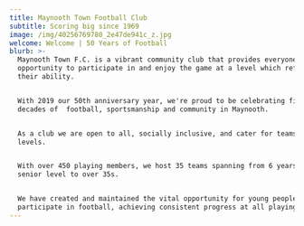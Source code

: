 ```yaml
---
title: Maynooth Town Football Club
subtitle: Scoring big since 1969
image: /img/40256769780_2e47de941c_z.jpg
welcome: Welcome | 50 Years of Football
blurb: >-
  Maynooth Town F.C. is a vibrant community club that provides everyone with the
  opportunity to participate in and enjoy the game at a level which reflects
  their ability. 


  With 2019 our 50th anniversary year, we're proud to be celebrating five
  decades of  football, sportsmanship and community in Maynooth. 


  As a club we are open to all, socially inclusive, and cater for teams at all
  levels. 


  With over 450 playing members, we host 35 teams spanning from 6 years to
  senior level to over 35s.


  We have created and maintained the vital opportunity for young people to
  participate in football, achieving consistent progress at all playing levels.
---
```


